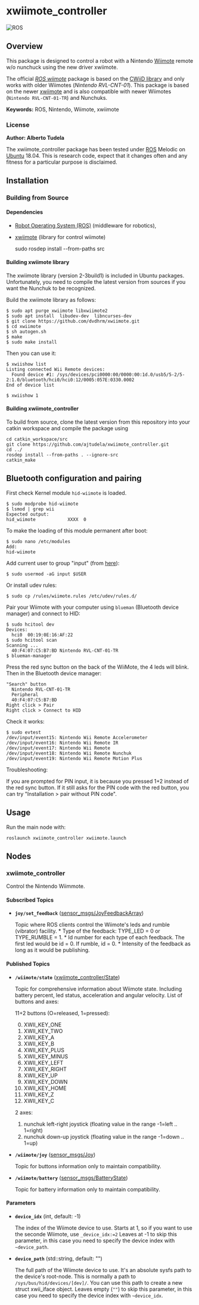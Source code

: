 # xwiimote_controller

![ROS](https://img.shields.io/badge/ros-melodic-blue?style=for-the-badge&logo=ros&logoColor=white)

## Overview

This package is designed to control a robot with a Nintendo [Wiimote] remote w/o nunchuck using the new driver xwiimote.

The official *[ROS wiimote]* package is based on the [CWiiD library] and only works with older Wiimotes (*Nintendo RVL-CNT-01*). This package is based on the newer [xwiimote] and is also compatible with newer Wiimotes (`Nintendo RVL-CNT-01-TR`) and Nunchuks.

**Keywords:** ROS, Nintendo, Wiimote, xwiimote

### License

**Author: Alberto Tudela<br />**

The xwiimote_controller package has been tested under [ROS] Melodic on [Ubuntu] 18.04. This is research code, expect that it changes often and any fitness for a particular purpose is disclaimed.

## Installation

### Building from Source

#### Dependencies

- [Robot Operating System (ROS)](http://wiki.ros.org) (middleware for robotics),
- [xwiimote] (library for control wiimote)

	sudo rosdep install --from-paths src

#### Building xwiimote library
The xwiimote library (version 2-3build1) is included in Ubuntu packages. Unfortunately, you need to compile the latest version from sources if you want the Nunchuk to be recognized.

Build the xwiimote library as follows:

```console
$ sudo apt purge xwiimote libxwiimote2
$ sudo apt install  libudev-dev  libncurses-dev
$ git clone https://github.com/dvdhrm/xwiimote.git
$ cd xwiimote
$ sh autogen.sh
$ make
$ sudo make install
```

Then you can use it:

```console
$ xwiishow list
Listing connected Wii Remote devices:
  Found device #1: /sys/devices/pci0000:00/0000:00:1d.0/usb5/5-2/5-2:1.0/bluetooth/hci0/hci0:12/0005:057E:0330.0002
End of device list

$ xwiishow 1
```

#### Building xwiimote_controller

To build from source, clone the latest version from this repository into your catkin workspace and compile the package using

	cd catkin_workspace/src
	git clone https://github.com/ajtudela/xwiimote_controller.git
	cd ../
	rosdep install --from-paths . --ignore-src
	catkin_make


## Bluetooth configuration and pairing

First check Kernel module ```hid-wiimote``` is loaded.

```console
$ sudo modprobe hid-wiimote
$ lsmod | grep wii
Expected output:
hid_wiimote            XXXX  0
```

To make the loading of this module permanent after boot:

```console
$ sudo nano /etc/modules
Add:
hid-wiimote
```

Add current user to group "input" (from [here](https://github.com/dvdhrm/xwiimote/issues/6)):

```console
$ sudo usermod -aG input $USER
```

Or install udev rules:
```console
$ sudo cp /rules/wiimote.rules /etc/udev/rules.d/
```

Pair your Wiimote with your computer
using `blueman` (Bluetooth device manager) and connect to HID:

```console
$ sudo hcitool dev
Devices:
  hci0  00:19:0E:16:AF:22
$ sudo hcitool scan
Scanning ...
  40:F4:07:C5:B7:BD Nintendo RVL-CNT-01-TR
$ blueman-manager
```

Press the red sync button on the back of the WiiMote, the 4 leds will blink.
Then in the Bluetooth device manager:

```console
"Search" button
  Nintendo RVL-CNT-01-TR
  Peripheral
  40:F4:07:C5:B7:BD
Right click > Pair
Right click > Connect to HID
```
Check it works:

```console
$ sudo evtest
/dev/input/event15: Nintendo Wii Remote Accelerometer
/dev/input/event16: Nintendo Wii Remote IR
/dev/input/event17: Nintendo Wii Remote
/dev/input/event18: Nintendo Wii Remote Nunchuk
/dev/input/event19: Nintendo Wii Remote Motion Plus
```

Troubleshooting:

If you are prompted for PIN input, it is because
you pressed 1+2 instead of the red sync button.
If it still asks for the PIN code with the red button,
you can try "Installation > pair without PIN code".


## Usage

Run the main node with:

	roslaunch xwiimote_controller xwiimote.launch

## Nodes

### xwiimote_controller

Control the Nintendo Wiimmote.

#### Subscribed Topics

* **`joy/set_feedback`** ([sensor_msgs/JoyFeedbackArray])

	Topic where ROS clients control the Wiimote's leds and rumble (vibrator) facility.
		* Type of the feedback: TYPE_LED = 0 or TYPE_RUMBLE = 1.
		* Id number for each type of each feedback. The first led would be id = 0. If rumble, id = 0.
		* Intensity of the feedback as long as it would be publishing.

#### Published Topics

* **`/wiimote/state`** ([xwiimote_controller/State])

	Topic for comprehensive information about Wiimote state. Including battery percent, led status, acceleration and angular velocity.
	List of buttons and axes:
	
	11+2 buttons (O=released, 1=pressed):
	
	0. XWII_KEY_ONE
	1. XWII_KEY_TWO
	2. XWII_KEY_A
	3. XWII_KEY_B
	4. XWII_KEY_PLUS
	5. XWII_KEY_MINUS
	6. XWII_KEY_LEFT
	7. XWII_KEY_RIGHT
	8. XWII_KEY_UP
	9. XWII_KEY_DOWN
	10. XWII_KEY_HOME
	11. XWII_KEY_Z
	12. XWII_KEY_C
	
	2 axes:
	
	1. nunchuk left-right joystick (floating value in the range -1=left .. 1=right)
	2. nunchuk down-up joystick (floating value in the range -1=down .. 1=up)

* **`/wiimote/joy`** ([sensor_msgs/Joy])

	Topic for buttons information only to maintain compatibility.

* **`/wiimote/battery`** ([sensor_msgs/BatteryState])

	Topic for battery information only to maintain compatibility.

#### Parameters

* **`device_idx`** (int, default: -1)

	The index of the Wiimote device to use. 
	Starts at 1, so if you want to use the seconde Wiimote, use `_device_idx:=2`
	Leaves at -1 to skip this parameter, in this case you need to specify the device index with `~device_path`.

* **`device_path`** (std::string, default: "")

	The full path of the Wiimote device to use.
	It's an absolute sysfs path to the device's root-node. This is normally a path to `/sys/bus/hid/devices/[dev]/`. You can use this path to create a new struct xwii_iface object.
	Leaves empty (`""`) to skip this parameter, in this case you need to specify the device index with `~device_idx`.


[Ubuntu]: https://ubuntu.com/
[ROS]: http://www.ros.org
[Wiimote]: https://www.nintendo.es/Wii/Accesorios/Accesorios-Wii-Nintendo-Ib-eacute-rica-626430.html
[ROS wiimote]: http://wiki.ros.org/wiimote
[CWiiD library]: https://help.ubuntu.com/community/CWiiD
[xwiimote]: https://dvdhrm.github.io/xwiimote/
[sensor_msgs/JoyFeedbackArray]: http://docs.ros.org/api/sensor_msgs/html/msg/JoyFeedbackArray.html
[sensor_msgs/Joy]: http://docs.ros.org/api/sensor_msgs/html/msg/Joy.html
[sensor_msgs/BatteryState]: http://docs.ros.org/api/sensor_msgs/html/msg/BatteryState.html
[xwiimote_controller/State]: /msg/State.msg
